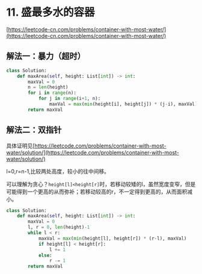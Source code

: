 # 11. 盛最多水的容器

[https://leetcode-cn.com/problems/container-with-most-water/](https://leetcode-cn.com/problems/container-with-most-water/)

## 解法一：暴力（超时）

```python
class Solution:
    def maxArea(self, height: List[int]) -> int:
        maxVal = 0
        n = len(height)
        for i in range(n):
            for j in range(i+1, n):
                maxVal = max(min(height[i], height[j]) * (j-i), maxVal)
        return maxVal
```

## 解法二：双指针

具体证明见[https://leetcode.com/problems/container-with-most-water/solution/](https://leetcode.com/problems/container-with-most-water/solution/) 

l=0,r=n-1,比较两处高度，较小的往中间移。

可以理解为贪心？`height[l]<height[r]`时，若移动较矮的l，虽然宽度变窄，但是可能得到一个更高的从而弥补；若移动较高的r，不一定得到更高的，从而面积减小。

```python
class Solution:
    def maxArea(self, height: List[int]) -> int:
        maxVal = 0
        l, r = 0, len(height)-1
        while l < r:
            maxVal = max(min(height[l], height[r]) * (r-l), maxVal)
            if height[l] < height[r]:
                l += 1
            else:
                r -= 1
        return maxVal
```



